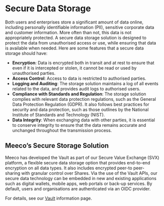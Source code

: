 # Secure Data Storage

Both users and enterprises store a significant amount of data online, including personally identifiable information (PII), sensitive corporate data and customer information. More often than not, this data is not appropriately protected. A secure data storage solution is designed to protect the data from unauthorised access or use, while ensuring that data is available when needed. Here are some features that a secure data storage should have:

* **Encryption**: Data is encrypted both in transit and at rest to ensure that even if it is intercepted or stolen, it cannot be read or used by unauthorised parties.
* **Access Control**: Access to data is restricted to authorised parties.
* **Logging and Auditing**: The storage solution maintains a log of all events related to the data, and provides audit logs to authorised users.
* **Compliance with Standards and Regulation**: The storage solution complies with relevant data protection regulations, such as the General Data Protection Regulation (GDPR). It also follows best practices for security and data protection, such as those outlines by the National Institute of Standards and Technology (NIST).
* **Data Integrity**: When exchanging data with other parties, it is essential to conserve integrity to ensure that the data remains accurate and unchanged throughout the transmission process.

## Meeco’s Secure Storage Solution

Meeco has developed the Vault as part of our Secure Value Exchange (SVX) platform, a flexible secure data storage option that provides end-to-end encryption on all data types. It also includes encrypted peer-to peer-sharing with granular control over Shares. Via the use of the Vault APIs, our secure data technology can be embedded in new and existing applications such as digital wallets, mobile apps, web portals or back-up services. By default, users and organisations are authenticated via an OIDC provider.

For details, see our [Vault](/platform/vault/README.md) information page.
